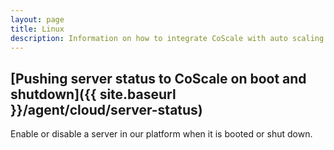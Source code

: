 ```yaml
---
layout: page
title: Linux
description: Information on how to integrate CoScale with auto scaling and cloud providers.
---
```


## [Pushing server status to CoScale on boot and shutdown]({{ site.baseurl }}/agent/cloud/server-status)
Enable or disable a server in our platform when it is booted or shut down.
